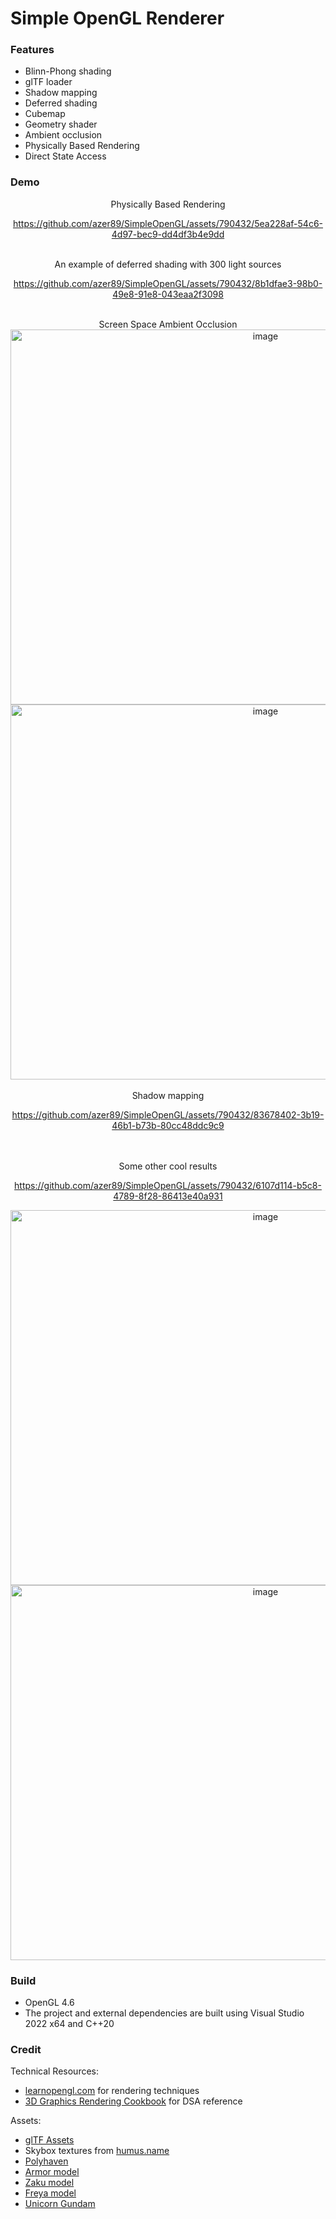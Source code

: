 # Simple OpenGL Renderer

### Features
* Blinn-Phong shading
* glTF loader
* Shadow mapping
* Deferred shading
* Cubemap
* Geometry shader
* Ambient occlusion
* Physically Based Rendering
* Direct State Access

  
### Demo
<div align="center">
Physically Based Rendering
<br/>



https://github.com/azer89/SimpleOpenGL/assets/790432/5ea228af-54c6-4d97-bec9-dd4df3b4e9dd







<br/>
An example of deferred shading with 300 light sources

https://github.com/azer89/SimpleOpenGL/assets/790432/8b1dfae3-98b0-49e8-91e8-043eaa2f3098

<br/>
Screen Space Ambient Occlusion

<img width="800" height="600" alt="image" src="https://github.com/azer89/SimpleOpenGL/assets/790432/a5a9ae9e-a544-469c-b159-90a3bd94ca25">

<img width="800" height="600" alt="image" src="https://github.com/azer89/SimpleOpenGL/assets/790432/a801c747-985a-429b-a087-8e5fc304a95f">




<br/>
<br/>
Shadow mapping


https://github.com/azer89/SimpleOpenGL/assets/790432/83678402-3b19-46b1-b73b-80cc48ddc9c9







<br/>
<br/>
Some other cool results

<br/>

https://github.com/azer89/SimpleOpenGL/assets/790432/6107d114-b5c8-4789-8f28-86413e40a931

<img width="800" height="600" alt="image" src="https://github.com/azer89/SimpleOpenGL/assets/790432/9d3efcf9-bea8-4562-a200-db6ace329e85">

<img width="800" height="600" alt="image" src="https://github.com/azer89/SimpleOpenGL/assets/790432/bab88bd1-6a79-4218-b553-32599bed920b">

<!--<img width="400" height="300" alt="PBR" src="https://github.com/azer89/SimpleOpenGL/assets/790432/d4c44a9b-ee31-40cb-94ec-15010058768d">

<img width="400" height="300" alt="PBR" src="https://github.com/azer89/SimpleOpenGL/assets/790432/d9b9ea15-20c3-46c1-8169-9a4599501179">

<img width="400" height="300" alt="PBR" src="https://github.com/azer89/SimpleOpenGL/assets/790432/2205127f-b56c-4b49-a4d9-ea9b1d1b7c52">

<img width="400" height="300" alt="Deferred Shading" src="https://github.com/azer89/SimpleOpenGL/assets/790432/1c01a0ad-c3c3-4374-bc8e-9bd71313e499">

<img width="400" height="300" alt="Skybox" src="https://github.com/azer89/SimpleOpenGL/assets/790432/ae47eeea-0464-442c-85f2-d3223554585a">-->



</div>

### Build
* OpenGL 4.6 
* The project and external dependencies are built using Visual Studio 2022 x64 and C++20

### Credit
Technical Resources:
* [learnopengl.com](https://learnopengl.com/) for rendering techniques
* [3D Graphics Rendering Cookbook](https://github.com/PacktPublishing/3D-Graphics-Rendering-Cookbook) for DSA reference

Assets:
* [glTF Assets](https://github.com/KhronosGroup/glTF-Sample-Assets)
* Skybox textures from [humus.name](https://www.humus.name/index.php?page=Textures)
* [Polyhaven](https://polyhaven.com/)
* [Armor model](https://sketchfab.com/3d-models/boss-emiss-test-afa4846713ba4e43910f2041977ea969)
* [Zaku model](https://sketchfab.com/3d-models/zaku-ii-730a08b171aa4ac0a43131752150acfb)
* [Freya model](https://sketchfab.com/3d-models/freya-crescent-6d8eae57c17f4a81a23301ee0afda8cf)
* [Unicorn Gundam](https://sketchfab.com/3d-models/gundam-unicorn-1410ff9dd1c94807a00b8a0936170196)






